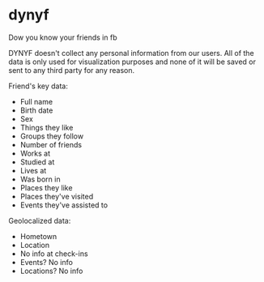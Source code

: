 dynyf
=====

Dow you know your friends in fb

DYNYF doesn't collect any personal information from our users. All of the data is only used for visualization purposes and none of it will be saved or sent to any third party for any reason.  

Friend's key data: 
- Full name
- Birth date
- Sex
- Things they like
- Groups they follow
- Number of friends
- Works at
- Studied at
- Lives at
- Was born in
- Places they like
- Places they've visited
- Events they've assisted to

Geolocalized data:
- Hometown
- Location
- No info at check-ins
- Events? No info
- Locations? No info
